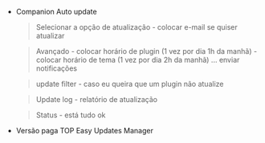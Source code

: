 - Companion Auto update
    > Selecionar a opção de atualização 
      - colocar e-mail se quiser atualizar

   > Avançado
      - colocar horário de plugin (1 vez por dia 1h da manhã)
      - colocar horário de tema (1 vez por dia 2h da manhã)
      ... enviar notificações
   
   > update filter
      - caso eu queira que um plugin não atualize

   > Update log
      - relatório de atualização

   > Status
      - está tudo ok

- Versão paga TOP Easy Updates Manager